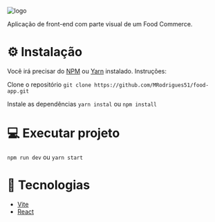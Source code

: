 ![logo](https://user-images.githubusercontent.com/38961300/222792666-59d96986-01a2-4e83-90b5-a748ab8a99f1.svg)



Aplicação de front-end com parte visual de um Food Commerce. 


# ⚙ Instalação

Você irá precisar do [NPM](https://www.npmjs.com/) ou [Yarn](https://yarnpkg.com/) instalado. Instruções:

Clone o repositório
`git clone https://github.com/MRodrigues51/food-app.git`

Instale as dependências
`yarn instal`
ou
`npm install`

# 💻 Executar projeto
`npm run dev`
ou 
`yarn start`

# 🚀 Tecnologias

* [Vite](https://vitejs.dev/)
* [React](https://reactjs.org/)
